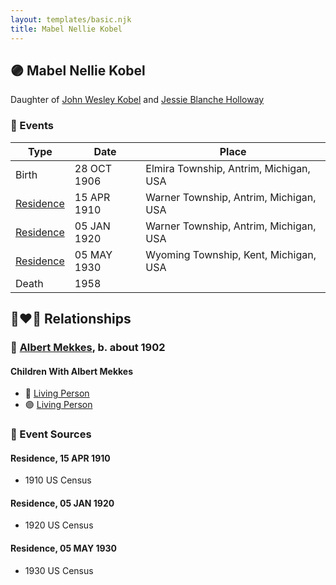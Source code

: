 ```yaml
---
layout: templates/basic.njk
title: Mabel Nellie Kobel
---
```

## 🟣 Mabel Nellie Kobel

Daughter of [John Wesley Kobel](/people/2/24649136) and [Jessie Blanche Holloway](/people/2/29242864)

### 📆 Events

Type | Date | Place
------ | ------ | ------
Birth | 28 OCT 1906 | Elmira Township, Antrim, Michigan, USA
[Residence](#event-3d41487c-be84-4466-8c28-f41b5b8f2512) | 15 APR 1910 | Warner Township, Antrim, Michigan, USA
[Residence](#event-cfd5c292-a795-4ee9-abc9-fe2afcd64684) | 05 JAN 1920 | Warner Township, Antrim, Michigan, USA
[Residence](#event-180c4d39-6a99-4840-b3dd-8ff0cd3aa3de) | 05 MAY 1930 | Wyoming Township, Kent, Michigan, USA
Death | 1958 |

## 👩‍❤️‍👨 Relationships

### 🔵 [Albert Mekkes](/people/8/86238917), b. about 1902

#### Children With Albert Mekkes
* 🔵 [Living Person](/people/7/73461912)
* 🟣 [Living Person](/people/5/5629368)
### 📰 Event Sources

#### <a id="event-3d41487c-be84-4466-8c28-f41b5b8f2512"></a> Residence, 15 APR 1910
* 1910 US Census

#### <a id="event-cfd5c292-a795-4ee9-abc9-fe2afcd64684"></a> Residence, 05 JAN 1920
* 1920 US Census

#### <a id="event-180c4d39-6a99-4840-b3dd-8ff0cd3aa3de"></a> Residence, 05 MAY 1930
* 1930 US Census
